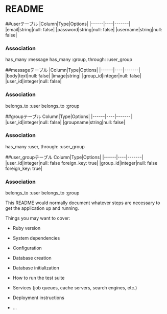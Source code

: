 # README
##userテーブル
|Column|Type|Options|
|------|----|-------|
|email|string|null: false|
|password|string|null: false|
|username|string|null: false|
### Association
  has_many :message
  has_many :group, through: :user_group
  
##messageテーブル
|Column|Type|Options|
|------|----|-------|
|body|text|null: false|
|image|string|
|group_id|integer|null: false|
|user_id|integer|null: false|
### Association
  belongs_to :user
  belongs_to :group

##groupテーブル
Column|Type|Options|
|------|----|-------|
|user_id|integer|null: false|
|groupname|string|null: false|
### Association
  has_many :user, through: :user_group

##user_groupテーブル
Column|Type|Options|
|------|----|-------|
|user_id|integer|null: false foreign_key: true|
|group_id|integer|null: false foreign_key: true|
### Association
  belongs_to :user
  belongs_to :group


This README would normally document whatever steps are necessary to get the
application up and running.

Things you may want to cover:

* Ruby version

* System dependencies

* Configuration

* Database creation

* Database initialization

* How to run the test suite

* Services (job queues, cache servers, search engines, etc.)

* Deployment instructions

* ...
